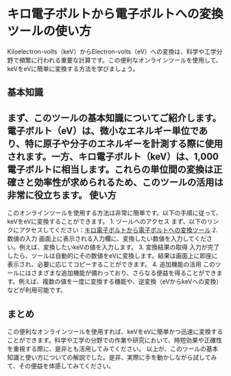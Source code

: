 キロ電子ボルトから電子ボルトへの変換ツールの使い方
=========================

Kiloelectron-volts（keV）からElectron-volts（eV）への変換は、科学や工学分野で頻繁に行われる重要な計算です。この便利なオンラインツールを使用して、keVをeVに簡単に変換する方法を学びましょう。

基本知識
----

まず、このツールの基本知識についてご紹介します。電子ボルト（eV）は、微小なエネルギー単位であり、特に原子や分子のエネルギーを計測する際に使用されます。一方、キロ電子ボルト（keV）は、1,000電子ボルトに相当します。これらの単位間の変換は正確さと効率性が求められるため、このツールの活用は非常に役立ちます。 使い方
---

このオンラインツールを使用する方法は非常に簡単です。以下の手順に従って、keVをeVに変換することができます。 1. ツールへのアクセス まず、以下のリンクにアクセスしてください：[キロ電子ボルトから電子ボルトへの変換ツール](https://www.onlinecalculatorsfree.com/ja/convert/kiloelectron-volts-to-electron-volts.html)
2. 数値の入力 画面上に表示される入力欄に、変換したい数値を入力してください。例えば、変換したいkeVの値を入力します。
3. 変換結果の取得 入力が完了したら、ツールは自動的にその数値をeVに変換します。結果は画面上に即座に表示され、必要に応じてコピーすることができます。
4. 追加機能の活用 このツールにはさまざまな追加機能が備わっており、さらなる便益を得ることができます。例えば、複数の値を一度に変換する機能や、逆変換（eVからkeVへの変換）などが利用可能です。

まとめ
---

この便利なオンラインツールを使用すれば、keVをeVに簡単かつ迅速に変換することができます。科学や工学の分野での作業や研究において、時短効果や正確性を重視する際に、是非とも活用してみてください。 以上が、このツールの基本知識と使い方についての解説でした。是非、実際に手を動かしながら試してみて、その便益を体感してみてください。